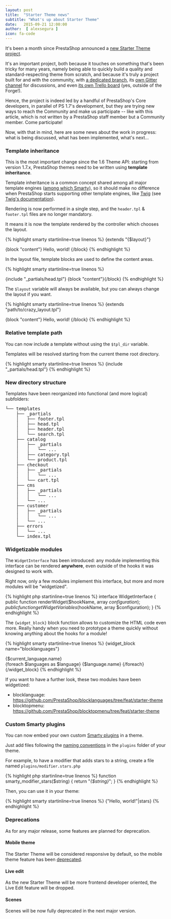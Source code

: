 ```yaml
---
layout: post
title:  "Starter Theme news"
subtitle: "What's up about Starter Theme"
date:   2015-09-21 12:00:00
author:  [ alexsegura ]
icon: fa-code
---
```


It's been a month since PrestaShop announced a <a href="http://build.prestashop.com/news/starter-theme-kickoff/" target="_blank">new Starter Theme project</a>.

It's an important project, both because it touches on something that's been tricky for many years, namely being able to quickly build a quality and standard-respecting theme from scratch, and because it's truly a project built for and with the community, with [a dedicated branch](https://github.com/PrestaShop/PrestaShop/tree/feat/starter-theme), its [own Gitter channel](https://gitter.im/PrestaShop/StarterTheme) for discussions, and even [its own Trello board](https://trello.com/b/FPwYidfj/prestashop-startertheme) (yes, outside of the Forge!).

Hence, the project is indeed led by a handful of PrestaShop's Core developers, in parallel of PS 1.7's development, but they are trying new ways to reach the Community and make us participate -- like with this article, which is not written by a PrestaShop staff member but a Community member. Come participate!

Now, with that in mind, here are some news about the work in progress: what is being discussed, what has been implemented, what's next...


### Template inheritance

This is the most important change since the 1.6 Theme API: starting from version 1.7.x, PrestaShop themes need to be written using **template inheritance**. 

Template inheritance is a common concept shared among all major template engines ([among which Smarty](http://www.smarty.net/inheritance)), so it should make no difference when PrestaShop starts supporting other template engines, like [Twig](http://twig.sensiolabs.org/) (see [Twig's documentation](http://twig.sensiolabs.org/doc/templates.html#template-inheritance)).  

Rendering is now performed in a single step, and the `header.tpl` & `footer.tpl` files are no longer mandatory. 

It means it is now the template rendered by the controller which chooses the layout. 

{% highlight smarty startinline=true linenos %}
{extends "{$layout}"}

{block "content"}
  Hello, world!
{/block}
{% endhighlight %}

In the layout file, template blocks are used to define the content areas. 

{% highlight smarty startinline=true linenos %}
<!DOCTYPE html>
<html lang="en">
  <head>
    {include "_partials/head.tpl"}
  </head>
  <body>
    {block "content"}{/block}
  </body>
</html>
{% endhighlight %}

The `$layout` variable will always be available, but you can always change the layout if you want. 

{% highlight smarty startinline=true linenos %}
{extends "path/to/crazy_layout.tpl"}

{block "content"}
  Hello, world!
{/block}
{% endhighlight %}

### Relative template path

You can now include a template without using the `$tpl_dir` variable. 

Templates will be resolved starting from the current theme root directory. 

{% highlight smarty startinline=true linenos %}
{include "_partials/head.tpl"}
{% endhighlight %}

### New directory structure

Templates have been reorganized into functional (and more logical) subfolders:

<pre>
└── templates
    ├── _partials
    │   ├── footer.tpl
    │   ├── head.tpl
    │   ├── header.tpl
    │   └── search.tpl
    ├── catalog
    │   ├── _partials
    │   │   └── ...
    │   ├── category.tpl
    │   └── product.tpl
    ├── checkout
    │   ├── _partials
    │   │   └── ...
    │   └── cart.tpl
    ├── cms
    │   ├── _partials
    │   │   └── ...
    │   └── ...
    ├── customer
    │   ├── _partials
    │   │   └── ...
    │   └── ...
    ├── errors
    │   └── ...
    └── index.tpl
</pre>

### Widgetizable modules

The `WidgetInterface` has been introduced: any module implementing this interface can be rendered **anywhere**, even outside of the hooks it was designed to work with. 

Right now, only a few modules implement this interface, but more and more modules will be "widgetized". 

{% highlight php startinline=true linenos %}
interface WidgetInterface {
    public function renderWidget($hookName, array $configuration);
    public function getWidgetVariables($hookName, array $configuration);
}
{% endhighlight %}

The `{widget_block}` block function allows to customize the HTML code even more. 
Really handy when you need to prototype a theme quickly without knowing anything about the hooks for a module! 

{% highlight smarty startinline=true linenos %}
{widget_block name="blocklanguages"}
<div>
  <div>{$current_language.name}</div>
  {foreach $languages as $language}
    {$language.name}
  {/foreach}
</div>
{/widget_block}
{% endhighlight %}

If you want to have a further look, these two modules have been widgetized:
* blocklanguage: https://github.com/PrestaShop/blocklanguages/tree/feat/starter-theme
* blocktopmenu: https://github.com/PrestaShop/blocktopmenu/tree/feat/starter-theme

### Custom Smarty plugins

You can now embed your own custom [Smarty plugins](http://www.smarty.net/docs/en/plugins) in a theme. 

Just add files following the <a href="http://www.smarty.net/docs/en/plugins.naming.conventions.tpl" target="_blank">naming conventions</a> in the `plugins` folder of your theme. 

For example, to have a modifier that adds stars to a string, create a file named `plugins/modifier.stars.php`

{% highlight php startinline=true linenos %}
function smarty_modifier_stars($string)
{
  return "*{$string}*";
}
{% endhighlight %}

Then, you can use it in your theme:

{% highlight smarty startinline=true linenos %}
{"Hello, world!"|stars}
{% endhighlight %}

### Deprecations

As for any major release, some features are planned for deprecation.

#### Mobile theme

The Starter Theme will be considered responsive by default, so the mobile theme feature has been <a href="https://github.com/PrestaShop/PrestaShop/pull/3931">deprecated</a>.

#### Live edit

As the new Starter Theme will be more frontend developer oriented, the Live Edit feature will be dropped.

#### Scenes

Scenes will be now fully deprecated in the next major version.
